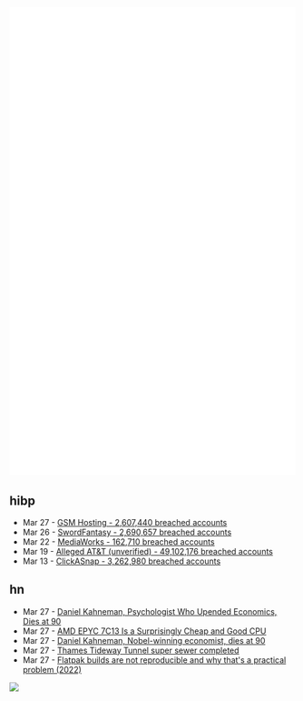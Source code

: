 ![Metrics](https://raw.githubusercontent.com/phixion/phixion/master/metrics.svg)

## hibp

<!--
for https://github.com/phixion/phixion/blob/main/.github/workflows/feeds.yml
-->
<!--START_SECTION:haveibeenpwnd-->
- Mar 27 - [GSM Hosting - 2,607,440 breached accounts](https://haveibeenpwned.com/PwnedWebsites#GSMHosting)
- Mar 26 - [SwordFantasy - 2,690,657 breached accounts](https://haveibeenpwned.com/PwnedWebsites#SwordFantasy)
- Mar 22 - [MediaWorks - 162,710 breached accounts](https://haveibeenpwned.com/PwnedWebsites#MediaWorks)
- Mar 19 - [Alleged AT&T (unverified) - 49,102,176 breached accounts](https://haveibeenpwned.com/PwnedWebsites#AllegedATT)
- Mar 13 - [ClickASnap - 3,262,980 breached accounts](https://haveibeenpwned.com/PwnedWebsites#ClickASnap)
<!--END_SECTION:haveibeenpwnd-->

## hn

<!--
for https://github.com/phixion/phixion/blob/main/.github/workflows/feeds.yml
-->
<!--START_SECTION:hn-->
- Mar 27 - [Daniel Kahneman, Psychologist Who Upended Economics, Dies at 90](https://www.bloomberg.com/news/articles/2024-03-27/daniel-kahneman-psychologist-who-upended-economics-dies-at-90)
- Mar 27 - [AMD EPYC 7C13 Is a Surprisingly Cheap and Good CPU](https://www.servethehome.com/amd-epyc-7c13-is-a-surprisingly-cheap-and-good-cpu/)
- Mar 27 - [Daniel Kahneman, Nobel-winning economist, dies at 90](https://www.washingtonpost.com/obituaries/2024/03/27/daniel-kahneman-dead/)
- Mar 27 - [Thames Tideway Tunnel super sewer completed](https://www.bbc.com/news/science-environment-68464798)
- Mar 27 - [Flatpak builds are not reproducible and why that's a practical problem (2022)](https://ranfdev.com/blog/flatpak-builds-are-not-reproducible/)
<!--END_SECTION:hn-->

<!--
for https://yhype.me
-->
![](https://hit.yhype.me/github/profile?user_id=13013670)
